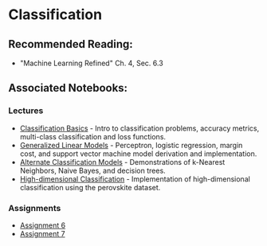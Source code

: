 # Classification

## Recommended Reading:

- "Machine Learning Refined" Ch. 4, Sec. 6.3

## Associated Notebooks:

### Lectures
- [Classification Basics](Topic1-Classification_Basics.ipynb) - Intro to classification problems, accuracy metrics, multi-class classification and loss functions. 
- [Generalized Linear Models](Topic2-Generalized_Linear_Models.ipynb) - Perceptron, logistic regression, margin cost, and support vector machine model derivation and implementation.
- [Alternate Classification Models](Topic3-Alternate_Classification_Models.ipynb) - Demonstrations of k-Nearest Neighbors, Naive Bayes, and decision trees.
- [High-dimensional Classification](Topic4-High-dimensional_Classification.ipynb) - Implementation of high-dimensional classification using the perovskite dataset.

### Assignments
- [Assignment 6](Assignment6.ipynb)
- [Assignment 7](Assignment7.ipynb)